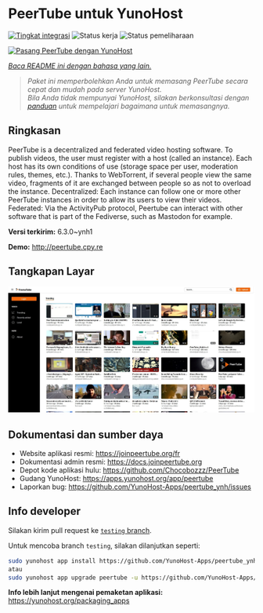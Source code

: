 <!--
N.B.: README ini dibuat secara otomatis oleh <https://github.com/YunoHost/apps/tree/master/tools/readme_generator>
Ini TIDAK boleh diedit dengan tangan.
-->

# PeerTube untuk YunoHost

[![Tingkat integrasi](https://dash.yunohost.org/integration/peertube.svg)](https://ci-apps.yunohost.org/ci/apps/peertube/) ![Status kerja](https://ci-apps.yunohost.org/ci/badges/peertube.status.svg) ![Status pemeliharaan](https://ci-apps.yunohost.org/ci/badges/peertube.maintain.svg)

[![Pasang PeerTube dengan YunoHost](https://install-app.yunohost.org/install-with-yunohost.svg)](https://install-app.yunohost.org/?app=peertube)

*[Baca README ini dengan bahasa yang lain.](./ALL_README.md)*

> *Paket ini memperbolehkan Anda untuk memasang PeerTube secara cepat dan mudah pada server YunoHost.*  
> *Bila Anda tidak mempunyai YunoHost, silakan berkonsultasi dengan [panduan](https://yunohost.org/install) untuk mempelajari bagaimana untuk memasangnya.*

## Ringkasan

PeerTube is a decentralized and federated video hosting software. To publish videos, the user must register with a host (called an instance). Each host has its own conditions of use (storage space per user, moderation rules, themes, etc.). Thanks to WebTorrent, if several people view the same video, fragments of it are exchanged between people so as not to overload the instance. Decentralized: Each instance can follow one or more other PeerTube instances in order to allow its users to view their videos. Federated: Via the ActivityPub protocol, Peertube can interact with other software that is part of the Fediverse, such as Mastodon for example.


**Versi terkirim:** 6.3.0~ynh1

**Demo:** <http://peertube.cpy.re>

## Tangkapan Layar

![Tangkapan Layar pada PeerTube](./doc/screenshots/screenshot1.jpg)

## Dokumentasi dan sumber daya

- Website aplikasi resmi: <https://joinpeertube.org/fr>
- Dokumentasi admin resmi: <https://docs.joinpeertube.org>
- Depot kode aplikasi hulu: <https://github.com/Chocobozzz/PeerTube>
- Gudang YunoHost: <https://apps.yunohost.org/app/peertube>
- Laporkan bug: <https://github.com/YunoHost-Apps/peertube_ynh/issues>

## Info developer

Silakan kirim pull request ke [`testing` branch](https://github.com/YunoHost-Apps/peertube_ynh/tree/testing).

Untuk mencoba branch `testing`, silakan dilanjutkan seperti:

```bash
sudo yunohost app install https://github.com/YunoHost-Apps/peertube_ynh/tree/testing --debug
atau
sudo yunohost app upgrade peertube -u https://github.com/YunoHost-Apps/peertube_ynh/tree/testing --debug
```

**Info lebih lanjut mengenai pemaketan aplikasi:** <https://yunohost.org/packaging_apps>
